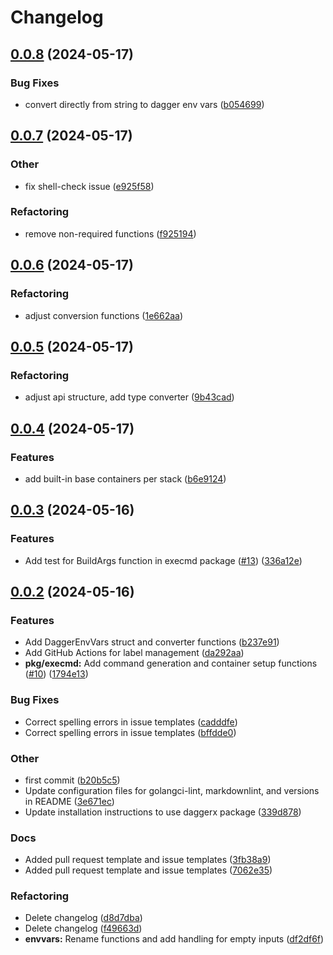 # Changelog

## [0.0.8](https://github.com/Excoriate/daggerx/compare/v0.0.7...v0.0.8) (2024-05-17)


### Bug Fixes

* convert directly from string to dagger env vars ([b054699](https://github.com/Excoriate/daggerx/commit/b0546992d1902d5cc181a07ae21147d1c7b83d87))

## [0.0.7](https://github.com/Excoriate/daggerx/compare/v0.0.6...v0.0.7) (2024-05-17)


### Other

* fix shell-check issue ([e925f58](https://github.com/Excoriate/daggerx/commit/e925f58450be0c6493b85b3c5f9f2caf21dca31c))


### Refactoring

* remove non-required functions ([f925194](https://github.com/Excoriate/daggerx/commit/f92519468f5a4db1cac68b1263e37e4e608df8a8))

## [0.0.6](https://github.com/Excoriate/daggerx/compare/v0.0.5...v0.0.6) (2024-05-17)


### Refactoring

* adjust conversion functions ([1e662aa](https://github.com/Excoriate/daggerx/commit/1e662aa2521e881978289b57e01997ff95e9a218))

## [0.0.5](https://github.com/Excoriate/daggerx/compare/v0.0.4...v0.0.5) (2024-05-17)


### Refactoring

* adjust api structure, add type converter ([9b43cad](https://github.com/Excoriate/daggerx/commit/9b43cade168e058fae05698d0be8eb10d6cd382a))

## [0.0.4](https://github.com/Excoriate/daggerx/compare/v0.0.3...v0.0.4) (2024-05-17)


### Features

* add built-in base containers per stack ([b6e9124](https://github.com/Excoriate/daggerx/commit/b6e91247b53b1f6c126b24dfcfbb9b72078c960e))

## [0.0.3](https://github.com/Excoriate/daggerx/compare/v0.0.2...v0.0.3) (2024-05-16)


### Features

* Add test for BuildArgs function in execmd package ([#13](https://github.com/Excoriate/daggerx/issues/13)) ([336a12e](https://github.com/Excoriate/daggerx/commit/336a12ef2f46337e90089413b33a9b142cb5b6bd))

## [0.0.2](https://github.com/Excoriate/daggerx/compare/v0.0.1...v0.0.2) (2024-05-16)


### Features

* Add DaggerEnvVars struct and converter functions ([b237e91](https://github.com/Excoriate/daggerx/commit/b237e912e6714206f71a597a5c9d227b2665a15e))
* Add GitHub Actions for label management ([da292aa](https://github.com/Excoriate/daggerx/commit/da292aa2405daf41690a18b9af5652af59ce8753))
* **pkg/execmd:** Add command generation and container setup functions ([#10](https://github.com/Excoriate/daggerx/issues/10)) ([1794e13](https://github.com/Excoriate/daggerx/commit/1794e138b18cad2c75707461005bfedd5a782e85))


### Bug Fixes

* Correct spelling errors in issue templates ([cadddfe](https://github.com/Excoriate/daggerx/commit/cadddfe8b3bf7058f8576e9be0a10a71a977cb6c))
* Correct spelling errors in issue templates ([bffdde0](https://github.com/Excoriate/daggerx/commit/bffdde09fd7805ed72930369ffc7d37eadc87625))


### Other

* first commit ([b20b5c5](https://github.com/Excoriate/daggerx/commit/b20b5c570e49761d491cd1d1f3501af59c194900))
* Update configuration files for golangci-lint, markdownlint, and versions in README ([3e671ec](https://github.com/Excoriate/daggerx/commit/3e671ec2f9a93af513e56d909d5890d9875e39d4))
* Update installation instructions to use daggerx package ([339d878](https://github.com/Excoriate/daggerx/commit/339d87837334718f190a1f942aaab5e80addfcd2))


### Docs

* Added pull request template and issue templates ([3fb38a9](https://github.com/Excoriate/daggerx/commit/3fb38a96a69b140a4c323007edfb1f48a6b0e623))
* Added pull request template and issue templates ([7062e35](https://github.com/Excoriate/daggerx/commit/7062e35150d0fae361bcf866ad763e9639f6d1d4))


### Refactoring

* Delete changelog ([d8d7dba](https://github.com/Excoriate/daggerx/commit/d8d7dbac03a379c407467c244a335b88f0d321ba))
* Delete changelog ([f49663d](https://github.com/Excoriate/daggerx/commit/f49663d9cc57cbbc66463fa25472f3d630009735))
* **envvars:** Rename functions and add handling for empty inputs ([df2df6f](https://github.com/Excoriate/daggerx/commit/df2df6f35763daf62827ad2b86013b8862a51329))
